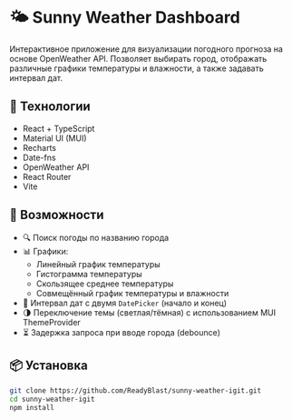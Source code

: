 # 🌤️ Sunny Weather Dashboard

Интерактивное приложение для визуализации погодного прогноза на основе OpenWeather API. Позволяет выбирать город,
отображать различные графики температуры и влажности, а также задавать интервал дат.

## 🧰 Технологии

- React + TypeScript
- Material UI (MUI)
- Recharts
- Date-fns
- OpenWeather API
- React Router
- Vite

## 🚀 Возможности

- 🔍 Поиск погоды по названию города
- 📊 Графики:
    - Линейный график температуры
    - Гистограмма температуры
    - Скользящее среднее температуры
    - Совмещённый график температуры и влажности
- 📅 Интервал дат с двумя `DatePicker` (начало и конец)
- 🌗 Переключение темы (светлая/тёмная) с использованием MUI ThemeProvider
- ⏳ Задержка запроса при вводе города (debounce)

## 📦 Установка

```bash
git clone https://github.com/ReadyBlast/sunny-weather-igit.git
cd sunny-weather-igit
npm install
